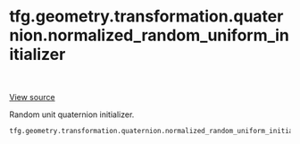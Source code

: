 <div itemscope itemtype="http://developers.google.com/ReferenceObject">
<meta itemprop="name" content="tfg.geometry.transformation.quaternion.normalized_random_uniform_initializer" />
<meta itemprop="path" content="Stable" />
</div>

# tfg.geometry.transformation.quaternion.normalized_random_uniform_initializer

<!-- Insert buttons and diff -->

<table class="tfo-notebook-buttons tfo-api" align="left">
</table>

<a target="_blank" href="https://github.com/tensorflow/graphics/blob/master/tensorflow_graphics/geometry/transformation/quaternion.py">View source</a>



Random unit quaternion initializer.

```python
tfg.geometry.transformation.quaternion.normalized_random_uniform_initializer()
```



<!-- Placeholder for "Used in" -->
